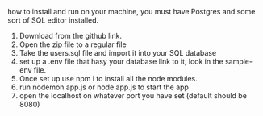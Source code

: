 how to install and run on your machine, you must have Postgres and some sort of SQL editor installed.
1. Download from the github link.
2. Open the zip file to a regular file
3. Take the users.sql file and import it into your SQL database
4. set up a .env file that hasy your database link to it, look in the sample-env file.
5. Once set up use npm i to install all the node modules.
6. run nodemon app.js or node app.js to start the app
7. open the localhost on whatever port you have set (default should be 8080)